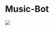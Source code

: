 # Music-Bot
[![](https://img.shields.io/discord/735772908877774858?style=for-the-badge)](https://discord.gg/Dedbrzu)
